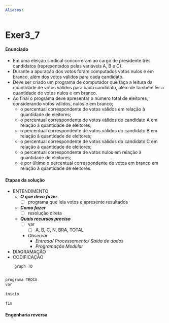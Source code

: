 ```yaml
---
Aliases: 
---
```


# Exer3_7


#### Enunciado

- Em uma eleição sindical concorreram ao cargo de presidente três candidatos (representados pelas variáveis A, B e C). 
- Durante a apuração dos votos foram computados votos nulos e em branco, além dos votos válidos para cada candidato. 
- Deve ser criado um programa de computador que faça a leitura da quantidade de votos válidos para cada candidato, além de também ler a quantidade de votos nulos e em branco. 
- Ao final o programa deve apresentar o número total de eleitores, considerando votos válidos, nulos e em branco; 
  - o percentual correspondente de votos válidos em relação à quantidade de eleitores; 
  - o percentual correspondente de votos válidos do candidato A em relação à quantidade de eleitores; 
  - o percentual correspondente de votos válidos do candidato B em relação à quantidade de eleitores; 
  - o percentual correspondente de votos válidos do candidato C em relação à quantidade de eleitores; 
  - o percentual correspondente de votos nulos em relação à quantidade de eleitores; 
  - e por último o percentual correspondente de votos em branco em relação à quantidade de eleitores. 

#### Etapas da solução

- ENTENDIMENTO
	- ***O que devo fazer***
		- [ ] programa que leia votos e apresente resultados
	- ***Como fazer***
		- [ ] resolução direta
	- ***Quais recursos preciso***
		- [ ] var 
		  - [ ] A, B, C, N, BRA, TOTAL
		- _Observar_
			- _Entrada/ Processamento/ Saída de dados_
			- _Programação Modular_
- DIAGRAMAÇÃO
- CODIFICAÇÃO

```mermaid
	graph TD
	
```

```python
programa TROCA
var
	
inicio
	
fim
```


#### Engenharia reversa